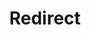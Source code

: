 ﻿---
layout: src/layouts/Redirect.astro
title: Redirect
redirect: /docs/octopus-rest-api/cli/octopus-tenant-delete
pubDate:  2023-01-01
navSearch: false
navSitemap: false
navMenu: false
---
